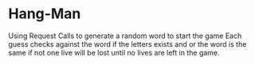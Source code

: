 # Hang-Man
Using Request Calls to generate a random word to start the game 
Each guess checks against the word if the letters exists and or the word is the same 
if not one live will be lost until no lives are left in the game.
